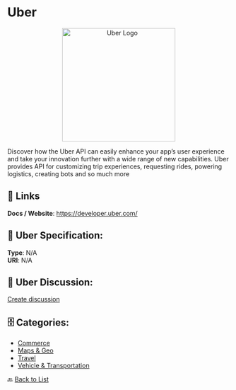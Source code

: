 # Uber
<p align="center">
    <img width="256" src="https://raw.githubusercontent.com/apis-list/apis-list/main/apis/uber/logo_256x256.png" alt="Uber Logo"/>
</p>

Discover how the Uber API can easily enhance your app’s user experience and take your innovation further with a wide range of new capabilities. Uber provides API for customizing trip experiences, requesting rides, powering logistics, creating bots and so much more

##  🔗 Links
**Docs / Website**: https://developer.uber.com/

## 🧬 Uber Specification:
**Type**: N/A  
**URI**: N/A

## 💬 Uber Discussion:
[Create discussion](https://github.com/apis-list/apis-list/discussions/new)

## 🗄️ Categories:
- [Commerce](https://github.com/apis-list/apis-list#commerce-)
- [Maps & Geo](https://github.com/apis-list/apis-list#maps--geo-)
- [Travel](https://github.com/apis-list/apis-list#travel-)
- [Vehicle & Transportation](https://github.com/apis-list/apis-list#vehicle--transportation-)




🔙 [Back to List](https://github.com/apis-list/apis-list)
